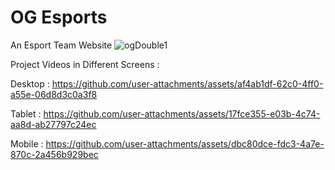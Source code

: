 # OG Esports
 An Esport Team Website 
![ogDouble1](https://github.com/user-attachments/assets/25fc235f-a237-4de8-a2f2-63e2402def16)

Project Videos in Different Screens :

Desktop : 
https://github.com/user-attachments/assets/af4ab1df-62c0-4ff0-a55e-06d8d3c0a3f8

Tablet :
https://github.com/user-attachments/assets/17fce355-e03b-4c74-aa8d-ab27797c24ec

Mobile :
https://github.com/user-attachments/assets/dbc80dce-fdc3-4a7e-870c-2a456b929bec






